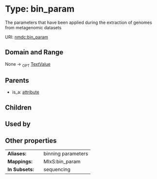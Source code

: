 
# Type: bin_param


The parameters that have been applied during the extraction of genomes from metagenomic datasets

URI: [nmdc:bin_param](https://microbiomedata/meta/bin_param)


## Domain and Range

None ->  <sub>OPT</sub> [TextValue](TextValue.md)

## Parents

 *  is_a: [attribute](attribute.md)

## Children


## Used by


## Other properties

|  |  |  |
| --- | --- | --- |
| **Aliases:** | | binning parameters |
| **Mappings:** | | MIxS:bin_param |
| **In Subsets:** | | sequencing |

